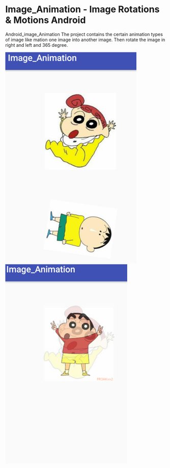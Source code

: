 # Image_Animation - Image Rotations & Motions Android
Android_image_Animation
The project contains the certain animation types of image like mation one image into another image.
Then rotate the image in right and left and 365 degree.



![](Screenshot/Rotation1.PNG )
![](Screenshot/Rotation2.PNG )
